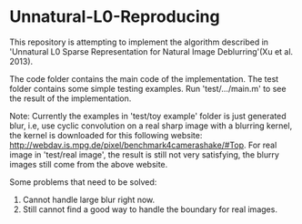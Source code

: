 # Unnatural-L0-Reproducing

This repository is attempting to implement the algorithm described in 'Unnatural L0 Sparse Representation for Natural Image Deblurring'(Xu et al. 2013).

The code folder contains the main code of the implementation. The test folder contains some simple testing examples. Run 'test/.../main.m' to see the result of the implementation.

Note: Currently the examples in 'test/toy example' folder is just generated blur, i.e, use cyclic convolution on a real sharp image with a blurring kernel, the kernel is downloaded for this following website: http://webdav.is.mpg.de/pixel/benchmark4camerashake/#Top. For real image in 'test/real image', the result is still not very satisfying, the blurry images still come from the above website.

Some problems that need to be solved:
1. Cannot handle large blur right now.
2. Still cannot find a good way to handle the boundary for real images.
